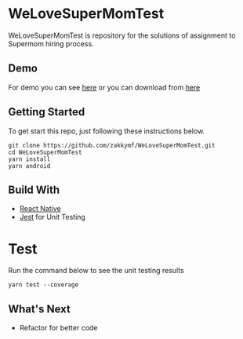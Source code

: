 # WeLoveSuperMomTest

WeLoveSuperMomTest is repository for the solutions of assignment to Supermom hiring process.

## Demo

For demo you can see [here](https://drive.google.com/file/d/1zL5D8I2YWN7u8QoVGwzhd5Gtk6LRzyOo/view?usp=sharing) or you can download from [here](https://drive.google.com/file/d/1ABBouSn4JMBMVf_0eK3MM-9H1_ujOE-I/view?usp=sharing)

## Getting Started

To get start this repo, just following these instructions below.

```
git clone https://github.com/zakkymf/WeLoveSuperMomTest.git
cd WeLoveSuperMomTest
yarn install
yarn android
```

## Build With
- [React Native](https://reactnative.dev/)
- [Jest](https://jestjs.io/) for Unit Testing

# Test

Run the command below to see the unit testing results

```
yarn test --coverage
```

## What's Next

- Refactor for better code
